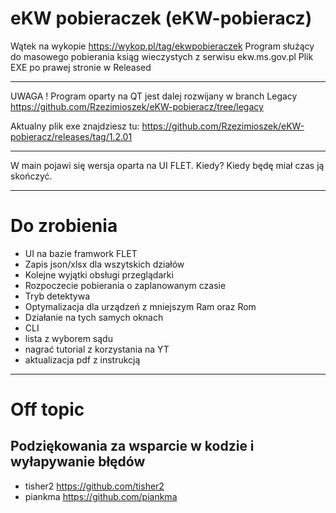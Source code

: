 # eKW pobieraczek (eKW-pobieracz)

Wątek na wykopie https://wykop.pl/tag/ekwpobieraczek
Program służący do masowego pobierania ksiąg wieczystych z serwisu ekw.ms.gov.pl
Plik EXE po prawej stronie w Released

---

UWAGA !
Program oparty na QT jest dalej rozwijany w branch Legacy 
https://github.com/Rzezimioszek/eKW-pobieracz/tree/legacy

Aktualny plik exe znajdziesz tu: https://github.com/Rzezimioszek/eKW-pobieracz/releases/tag/1.2.01

---

W main pojawi się wersja oparta na UI FLET. Kiedy? Kiedy będę miał czas ją skończyć.

---

# Do zrobienia

* UI na bazie framwork FLET
* Zapis json/xlsx dla wszytskich działów
* Kolejne wyjątki obsługi przeglądarki
* Rozpoczecie pobierania o zaplanowanym czasie
* Tryb detektywa
* Optymalizacja dla urządzeń z mniejszym Ram oraz Rom
* Działanie na tych samych oknach
* CLI
* lista z wyborem sądu
* nagrać tutorial z korzystania na YT
* aktualizacja pdf z instrukcją
  
---

# Off topic

Podziękowania za wsparcie w kodzie i wyłapywanie błędów
---
* tisher2 https://github.com/tisher2
* piankma https://github.com/piankma







